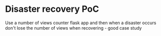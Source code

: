 # Disaster recovery PoC

Use a number of views counter flask app and then when a disaster occurs don't lose the number of views when recovering - good case study

<!-- BUGL Shared reservation cannot be created -> see if I can fix that -->